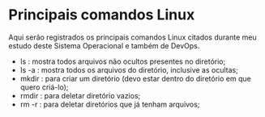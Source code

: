# Principais comandos Linux 

Aqui serão registrados os principais comandos Linux citados durante meu estudo deste Sistema Operacional e também de DevOps.

* ls : mostra todos arquivos não ocultos presentes no diretório;
* ls -a : mostra todos os arquivos do diretório, inclusive as ocultas;
* mkdir : para criar um diretório (devo estar dentro do diretório em que quero criá-lo);
* rmdir : para deletar diretório vazios;
* rm -r : para deletar diretórios que já tenham arquivos;
